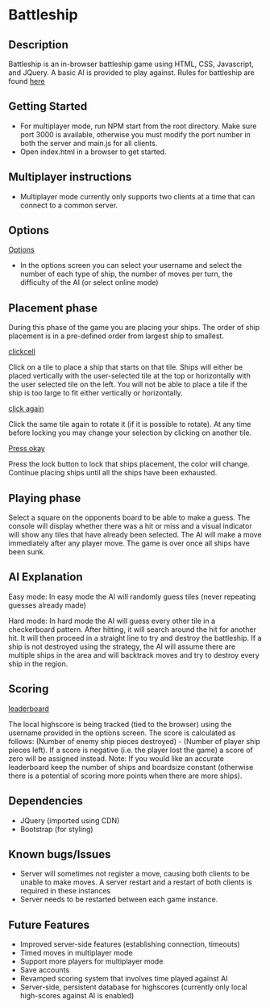 # Battleship

## Description
Battleship is an in-browser battleship game using HTML, CSS, Javascript, and JQuery. A basic AI is provided to play against.
Rules for battleship are found [here](https://www.cs.nmsu.edu/~bdu/TA/487/brules.htm)

## Getting Started
- For multiplayer mode, run NPM start from the root directory. Make sure port 3000 is available, otherwise you must modify the port number in both the server and main.js for all clients.
- Open index.html in a browser to get started.

## Multiplayer instructions
- Multiplayer mode currently only supports two clients at a time that can connect to a common server. 

## Options
[Options](doc/options.png)
- In the options screen you can select your username and select the number of each type of ship, the number of moves per turn, the difficulty of the AI (or select online mode)


## Placement phase
During this phase of the game you are placing your ships. The order of ship placement is in a pre-defined order from largest ship to smallest. 

[clickcell](doc/clickcell.png)

Click on a tile to place a ship that starts on that tile. Ships will either be placed vertically with the user-selected tile at the top or horizontally with the user selected tile on the left. You will not be able to place a tile if the ship is too large to fit either vertically or horizontally. 

[click again](doc/clickagain.png)

Click the same tile again to rotate it (if it is possible to rotate). At any time before locking you may change your selection by clicking on another tile. 

[Press okay](doc/okaypressed.png)

Press the lock button to lock that ships placement, the color will change. Continue placing ships until all the ships have been exhausted.

## Playing phase
Select a square on the opponents board to be able to make a guess. The console will display whether there was a hit or miss and a visual indicator will show any tiles that have already been selected. The AI will make a move immediately after any player move. The game is over once all ships have been sunk.

## AI Explanation
Easy mode: In easy mode the AI will randomly guess tiles (never repeating guesses already made)

Hard mode: In hard mode the AI will guess every other tile in a checkerboard pattern. After hitting, it will search around the hit for another hit. It will then proceed in a straight line to try and destroy the battleship. If a ship is not destroyed using the strategy, the AI will assume there are multiple ships in the area and will backtrack moves and try to destroy every ship in the region. 

## Scoring
[leaderboard](doc/leaderboard.png)

The local highscore is being tracked (tied to the browser) using the username provided in the options screen. The score is calculated as follows: (Number of enemy ship pieces destroyed) - (Number of player ship pieces left). If a score is negative (i.e. the player lost the game) a score of zero will be assigned instead. Note: If you would like an accurate leaderboard keep the number of ships and boardsize constant (otherwise there is a potential of scoring more points when there are more ships).

## Dependencies
- JQuery (imported using CDN)
- Bootstrap (for styling)

## Known bugs/Issues
- Server will sometimes not register a move, causing both clients to be unable to make moves. A server restart and a restart of both clients is required in these instances
- Server needs to be restarted between each game instance.

## Future Features
- Improved server-side features (establishing connection, timeouts)
- Timed moves in multiplayer mode
- Support more players for multiplayer mode
- Save accounts
- Revamped scoring system that involves time played against AI
- Server-side, persistent database for highscores (currently only local high-scores against AI is enabled)
